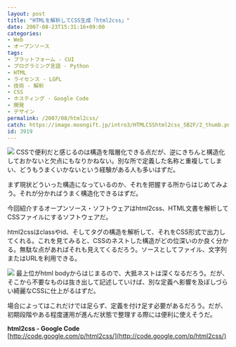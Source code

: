 ```yaml
---
layout: post
title: "HTMLを解析してCSS生成「html2css」"
date: 2007-08-23T15:31:16+09:00
categories:
- Web
- オープンソース
tags: 
- プラットフォーム - CUI
- プログラミング言語 - Python
- HTML
- ライセンス - LGPL
- 技術 - 解析
- CSS
- ホスティング - Google Code
- 開発
- デザイン
permalink: /2007/08/html2css/
catch: https://image.moongift.jp/intro3/HTMLCSShtml2css_5B2F/2_thumb.png
id: 3919
---
```

[![](https://image.moongift.jp/intro3/HTMLCSShtml2css_5B2F/3_thumb.png)](https://image.moongift.jp/intro3/HTMLCSShtml2css_5B2F/32.png) CSSで便利だと感じるのは構造を階層化できる点だが、逆にきちんと構造化しておかないと欠点にもなりかねない。別な所で定義した名称と重複してしまい、どうもうまくいかないという経験がある人も多いはずだ。   
  
まず現状どういった構造になっているのか、それを把握する所からはじめてみよう。それが分かればうまく構造化できるはずだ。   
  
今回紹介するオープンソース・ソフトウェアはhtml2css、HTML文書を解析してCSSファイルにするソフトウェアだ。   
  
<!--more-->  
  
html2cssはclassやid、そしてタグの構造を解析して、それをCSS形式で出力してくれる。これを見てみると、CSSのネストした構造がどの位深いのか良く分かる。無駄な点があればそれも見えてくるだろう。ソースとしてファイル、文字列またはURLを利用できる。   
  
[![](https://image.moongift.jp/intro3/HTMLCSShtml2css_5B2F/2_thumb.png)](https://image.moongift.jp/intro3/HTMLCSShtml2css_5B2F/22.png) 最上位がhtml bodyからはじまるので、大抵ネストは深くなるだろう。だが、そこから不要なものは抜き出して記述していけば、別な定義へ影響を及ぼしづらい綺麗なCSSに仕上がるはずだ。   
  
場合によってはこれだけでは足らず、定義を付け足す必要があるだろう。だが、初期段階やある程度運用が進んだ状態で整理する際には便利に使えそうだ。   
  
**html2css - Google Code**  
[http://code.google.com/p/html2css/](http://code.google.com/p/html2css/)